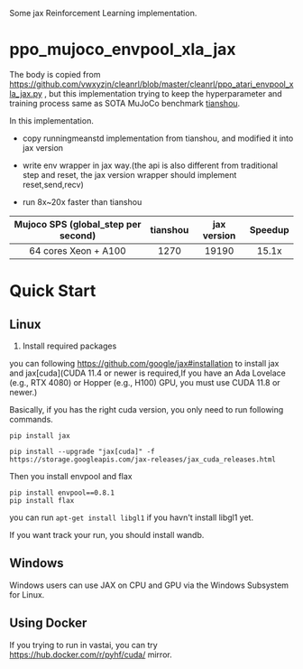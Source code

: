 Some jax Reinforcement Learning implementation.

# ppo_mujoco_envpool_xla_jax

The body is copied from <https://github.com/vwxyzjn/cleanrl/blob/master/cleanrl/ppo_atari_envpool_xla_jax.py> , but this implementation trying to keep the hyperparameter and training process same as SOTA MuJoCo benchmark [tianshou](https://github.com/thu-ml/tianshou).

In this implementation.

- copy runningmeanstd implementation from tianshou, and modified it into jax version

- write env wrapper in jax way.(the api is also different from traditional step and reset, the jax version wrapper should implement reset,send,recv)

- run 8x~20x faster than tianshou

|  Mujoco SPS (global_step per second) | tianshou | jax version | Speedup |
| :-------------: | :---------: | :--------------:|  :--------------:|
|       64 cores Xeon + A100       |   1270    |       19190     | 15.1x |

# Quick Start

## Linux

1. Install required packages

you can following <https://github.com/google/jax#installation> to install jax and jax[cuda](CUDA 11.4 or newer is required,If you have an Ada Lovelace (e.g., RTX 4080) or Hopper (e.g., H100) GPU, you must use CUDA 11.8 or newer.)

Basically, if you has the right cuda version, you only need to run following commands.

`pip install jax`

`pip install --upgrade "jax[cuda]" -f https://storage.googleapis.com/jax-releases/jax_cuda_releases.html`

Then you install envpool and flax

```
pip install envpool==0.8.1
pip install flax
```

you can run `apt-get install libgl1` if you havn't install libgl1 yet.

If you want track your run, you should install wandb.

## Windows

Windows users can use JAX on CPU and GPU via the Windows Subsystem for Linux.

## Using Docker

If you trying to run in vastai, you can try <https://hub.docker.com/r/pyhf/cuda/> mirror.
